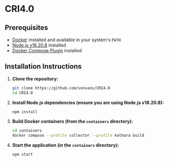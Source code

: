 # CRI4.0

## Prerequisites

- [Docker](https://www.docker.com/) installed and available in your system's `PATH`
- [Node.js v18.20.8](https://nodejs.org/en/download/) installed
- [Docker Compose Plugin](https://docs.docker.com/compose/install/) installed

## Installation Instructions

1. **Clone the repository:**
    ```sh
    git clone https://github.com/vonvans/CRI4.0
    cd CRI4.0
    ```

2. **Install Node.js dependencies (ensure you are using Node.js v18.20.8):**
    ```sh
    npm install
    ```

3. **Build Docker containers (from the `containers` directory):**
    ```sh
    cd containers
    docker compose --profile collector --profile kathara build
    ```

4. **Start the application (in the `containers` directory):**
    ```sh
    npm start
    ```